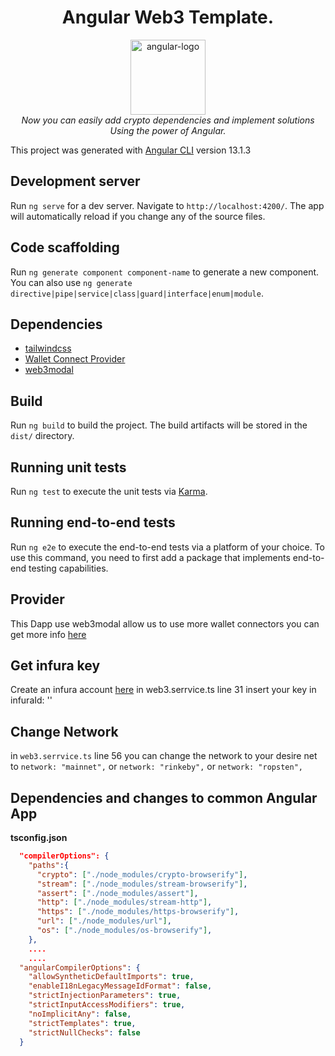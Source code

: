 <h1 align="center">Angular Web3 Template.</h1>

<p align="center">
  <img src="https://angular.io/assets/images/logos/angular/angular.svg" alt="angular-logo" width="120px" height="120px"/>
  <br />
  <i>Now you can easily add crypto dependencies and implement solutions 
    <br />Using the power of Angular.</i>
  <br />
</p>






This project was generated with [Angular CLI](https://github.com/angular/angular-cli) version 13.1.3

## Development server

Run `ng serve` for a dev server. Navigate to `http://localhost:4200/`. The app will automatically reload if you change
any of the source files.

## Code scaffolding

Run `ng generate component component-name` to generate a new component. You can also
use `ng generate directive|pipe|service|class|guard|interface|enum|module`.

## Dependencies

- [tailwindcss](https://www.npmjs.com/package/tailwindcss)
- [Wallet Connect Provider](https://www.npmjs.com/package/@walletconnect/web3-provider)
- [web3modal](https://www.npmjs.com/package/web3modal)

## Build

Run `ng build` to build the project. The build artifacts will be stored in the `dist/` directory.

## Running unit tests

Run `ng test` to execute the unit tests via [Karma](https://karma-runner.github.io).

## Running end-to-end tests

Run `ng e2e` to execute the end-to-end tests via a platform of your choice. To use this command, you need to first add a
package that implements end-to-end testing capabilities.

## Provider
This Dapp use web3modal allow us to use more wallet connectors
you can get more info [here](https://github.com/Web3Modal/web3modal)

## Get infura key

Create an infura account [here](https://infura.io/)
in web3.serrvice.ts line 31 insert your key in infuraId: ''

## Change Network

in ``web3.serrvice.ts`` line 56 you can change the network to your desire net
to  ``network: "mainnet",`` or ``network: "rinkeby",`` or ``network: "ropsten",``


## Dependencies and changes to common Angular App

**tsconfig.json**

```json 
  "compilerOptions": {
    "paths":{
      "crypto": ["./node_modules/crypto-browserify"],
      "stream": ["./node_modules/stream-browserify"],
      "assert": ["./node_modules/assert"],
      "http": ["./node_modules/stream-http"],
      "https": ["./node_modules/https-browserify"],
      "url": ["./node_modules/url"],
      "os": ["./node_modules/os-browserify"],
    },
    ....
    ....
  "angularCompilerOptions": {
    "allowSyntheticDefaultImports": true,
    "enableI18nLegacyMessageIdFormat": false,
    "strictInjectionParameters": true,
    "strictInputAccessModifiers": true,
    "noImplicitAny": false,
    "strictTemplates": true,
    "strictNullChecks": false
  }

```

